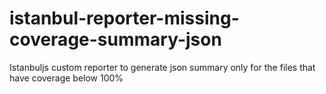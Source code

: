# istanbul-reporter-missing-coverage-summary-json
Istanbuljs custom reporter to generate json summary only for the files that have coverage below 100%
